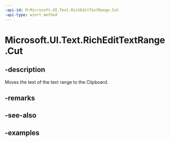 ```yaml
---
-api-id: M:Microsoft.UI.Text.RichEditTextRange.Cut
-api-type: winrt method
---
```


<!-- Method syntax.
public void RichEditTextRange.Cut()
-->

# Microsoft.UI.Text.RichEditTextRange.Cut

## -description

Moves the text of the text range to the Clipboard.

## -remarks

## -see-also

## -examples

